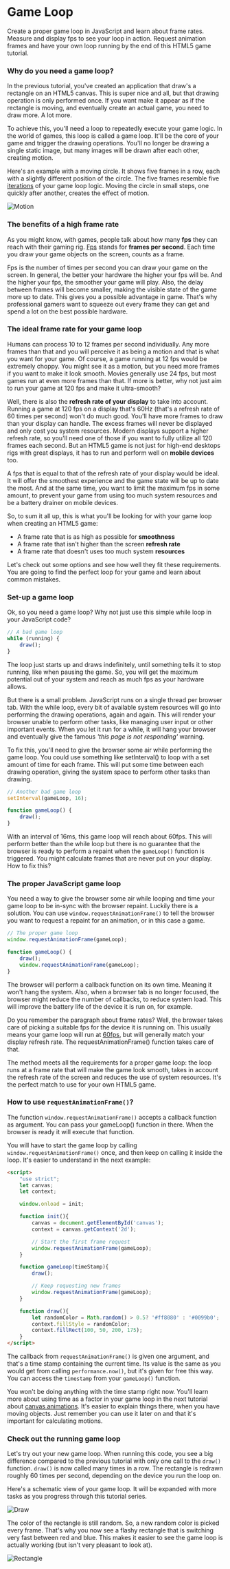 # Game Loop
Create a proper game loop in JavaScript and learn about frame rates. Measure and display fps to see your loop in action. Request animation frames and have your own loop running by the end of this HTML5 game tutorial.

### Why do you need a game loop?
In the previous tutorial, you've created an application that draw's a rectangle on an HTML5 canvas. This is super nice and all, but that drawing operation is only performed once. If you want make it appear as if the rectangle is moving, and eventually create an actual game, you need to draw more. A lot more.

To achieve this, you'll need a loop to repeatedly execute your game logic. In the world of games, this loop is called a game loop. It'll be the core of your game and trigger the drawing operations. You'll no longer be drawing a single static image, but many images will be drawn after each other, creating motion.

Here's an example with a moving circle. It shows five frames in a row, each with a slightly different position of the circle. The five frames resemble five [iterations](https://developer.mozilla.org/en-US/docs/Web/JavaScript/Guide/Loops_and_iteration) of your game loop logic. Moving the circle in small steps, one quickly after another, creates the effect of motion.

![Motion](resources/game-loop-motion.png)

### The benefits of a high frame rate
As you might know, with games, people talk about how many **fps** they can reach with their gaming rig. [Fps](https://www.techsmith.com/blog/frame-rate-beginners-guide/) stands for **frames per second**. Each time you draw your game objects on the screen, counts as a frame.

Fps is the number of times per second you can draw your game on the screen. In general, the better your hardware the higher your fps will be. And the higher your fps, the smoother your game will play. Also, the delay between frames will become smaller, making the visible state of the game more up to date. This gives you a possible advantage in game. That's why professional gamers want to squeeze out every frame they can get and spend a lot on the best possible hardware.

### The ideal frame rate for your game loop
Humans can process 10 to 12 frames per second individually. Any more frames than that and you will perceive it as being a motion and that is what you want for your game. Of course, a game running at 12 fps would be extremely choppy. You might see it as a motion, but you need more frames if you want to make it look smooth. Movies generally use 24 fps, but most games run at even more frames than that. If more is better, why not just aim to run your game at 120 fps and make it ultra-smooth?

Well, there is also the **refresh rate of your display** to take into account. Running a game at 120 fps on a display that's 60Hz (that's a refresh rate of 60 times per second) won't do much good. You'll have more frames to draw than your display can handle. The excess frames will never be displayed and only cost you system resources. Modern displays support a higher refresh rate, so you'll need one of those if you want to fully utilize all 120 frames each second. But an HTML5 game is not just for high-end desktops rigs with great displays, it has to run and perform well on **mobile devices** too.

A fps that is equal to that of the refresh rate of your display would be ideal. It will offer the smoothest experience and the game state will be up to date the most. And at the same time, you want to limit the maximum fps in some amount, to prevent your game from using too much system resources and be a battery drainer on mobile devices.

So, to sum it all up, this is what you'll be looking for with your game loop when creating an HTML5 game:

* A frame rate that is as high as possible for **smoothness**
* A frame rate that isn't higher than the screen **refresh rate**
* A frame rate that doesn't uses too much system **resources**

Let's check out some options and see how well they fit these requirements. You are going to find the perfect loop for your game and learn about common mistakes.

### Set-up a game loop
Ok, so you need a game loop? Why not just use this simple while loop in your JavaScript code?
```javascript
// A bad game loop
while (running) {
    draw();
}
```

The loop just starts up and draws indefinitely, until something tells it to stop running, like when pausing the game. So, you will get the maximum potential out of your system and reach as much fps as your hardware allows.

But there is a small problem. JavaScript runs on a single thread per browser tab. With the while loop, every bit of available system resources will go into performing the drawing operations, again and again. This will render your browser unable to perform other tasks, like managing user input or other important events. When you let it run for a while, it will hang your browser and eventually give the famous _'this page is not responding'_ warning.

To fix this, you'll need to give the browser some air while performing the game loop. You could use something like setInterval() to loop with a set amount of time for each frame. This will put some time between each drawing operation, giving the system space to perform other tasks than drawing.

```javascript
// Another bad game loop
setInterval(gameLoop, 16);

function gameLoop() {
    draw();
}
```

With an interval of 16ms, this game loop will reach about 60fps. This will perform better than the while loop but there is no guarantee that the browser is ready to perform a repaint when the ```gameLoop()``` function is triggered. You might calculate frames that are never put on your display. How to fix this?

### The proper JavaScript game loop
You need a way to give the browser some air while looping and time your game loop to be in-sync with the browser repaint. Luckily there is a solution. You can use ```window.requestAnimationFrame()``` to tell the browser you want to request a repaint for an animation, or in this case a game.
```javascript
// The proper game loop
window.requestAnimationFrame(gameLoop);

function gameLoop() {
    draw();
    window.requestAnimationFrame(gameLoop);
}
```
The browser will perform a callback function on its own time. Meaning it won't hang the system. Also, when a browser tab is no longer focused, the browser might reduce the number of callbacks, to reduce system load. This will improve the battery life of the device it is run on, for example.

Do you remember the paragraph about frame rates? Well, the browser takes care of picking a suitable fps for the device it is running on. This usually means your game loop will run at [60fps](https://developer.mozilla.org/en-US/docs/Web/API/Window/requestAnimationFrame), but will generally match your display refresh rate. The requestAnimationFrame() function takes care of that.

The method meets all the requirements for a proper game loop: the loop runs at a frame rate that will make the game look smooth, takes in account the refresh rate of the screen and reduces the use of system resources. It's the perfect match to use for your own HTML5 game.

### How to use ```requestAnimationFrame()```?
The function ```window.requestAnimationFrame()``` accepts a callback function as argument. You can pass your gameLoop() function in there. When the browser is ready it will execute that function.

You will have to start the game loop by calling ```window.requestAnimationFrame()``` once, and then keep on calling it inside the loop. It's easier to understand in the next example:

```html
<script>
    "use strict";
    let canvas;
    let context;

    window.onload = init;

    function init(){
        canvas = document.getElementById('canvas');
        context = canvas.getContext('2d');

        // Start the first frame request
        window.requestAnimationFrame(gameLoop);
    }

    function gameLoop(timeStamp){
        draw();

        // Keep requesting new frames
        window.requestAnimationFrame(gameLoop);
    }

    function draw(){
        let randomColor = Math.random() > 0.5? '#ff8080' : '#0099b0';
        context.fillStyle = randomColor;
        context.fillRect(100, 50, 200, 175);
    }
</script>
```
The callback from ```requestAnimationFrame()``` is given one argument, and that's a time stamp containing the current time. Its value is the same as you would get from calling ```performance.now()```, but it's given for free this way. You can access the ```timestamp``` from your ```gameLoop()``` function.

You won't be doing anything with the time stamp right now. You'll learn more about using time as a factor in your game loop in the next tutorial about [canvas animations](4.canvas-animation.md). It's easier to explain things there, when you have moving objects. Just remember you can use it later on and that it's important for calculating motions.

### Check out the running game loop
Let's try out your new game loop. When running this code, you see a big difference compared to the previous tutorial with only one call to the ```draw()``` function. ```draw()``` is now called many times in a row. The rectangle is redrawn roughly 60 times per second, depending on the device you run the loop on.

Here's a schematic view of your game loop. It will be expanded with more tasks as you progress through this tutorial series.

![Draw](resources/game-loop-draw.png)

The color of the rectangle is still random. So, a new random color is picked every frame. That's why you now see a flashy rectangle that is switching very fast between red and blue. This makes it easier to see the game loop is actually working (but isn't very pleasant to look at).

![Rectangle](resources/game-loop-rectangle.gif)
